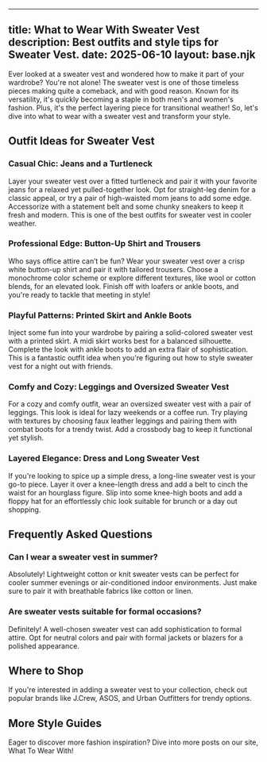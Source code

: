 ---
title: What to Wear With Sweater Vest
description: Best outfits and style tips for Sweater Vest.
date: 2025-06-10
layout: base.njk
--

Ever looked at a sweater vest and wondered how to make it part of your wardrobe? You're not alone! The sweater vest is one of those timeless pieces making quite a comeback, and with good reason. Known for its versatility, it's quickly becoming a staple in both men's and women's fashion. Plus, it's the perfect layering piece for transitional weather! So, let's dive into what to wear with a sweater vest and transform your style.

## Outfit Ideas for Sweater Vest

### Casual Chic: Jeans and a Turtleneck
Layer your sweater vest over a fitted turtleneck and pair it with your favorite jeans for a relaxed yet pulled-together look. Opt for straight-leg denim for a classic appeal, or try a pair of high-waisted mom jeans to add some edge. Accessorize with a statement belt and some chunky sneakers to keep it fresh and modern. This is one of the best outfits for sweater vest in cooler weather.

### Professional Edge: Button-Up Shirt and Trousers
Who says office attire can’t be fun? Wear your sweater vest over a crisp white button-up shirt and pair it with tailored trousers. Choose a monochrome color scheme or explore different textures, like wool or cotton blends, for an elevated look. Finish off with loafers or ankle boots, and you're ready to tackle that meeting in style!

### Playful Patterns: Printed Skirt and Ankle Boots
Inject some fun into your wardrobe by pairing a solid-colored sweater vest with a printed skirt. A midi skirt works best for a balanced silhouette. Complete the look with ankle boots to add an extra flair of sophistication. This is a fantastic outfit idea when you're figuring out how to style sweater vest for a night out with friends.

### Comfy and Cozy: Leggings and Oversized Sweater Vest
For a cozy and comfy outfit, wear an oversized sweater vest with a pair of leggings. This look is ideal for lazy weekends or a coffee run. Try playing with textures by choosing faux leather leggings and pairing them with combat boots for a trendy twist. Add a crossbody bag to keep it functional yet stylish.

### Layered Elegance: Dress and Long Sweater Vest
If you're looking to spice up a simple dress, a long-line sweater vest is your go-to piece. Layer it over a knee-length dress and add a belt to cinch the waist for an hourglass figure. Slip into some knee-high boots and add a floppy hat for an effortlessly chic look suitable for brunch or a day out shopping.

## Frequently Asked Questions

### Can I wear a sweater vest in summer?
Absolutely! Lightweight cotton or knit sweater vests can be perfect for cooler summer evenings or air-conditioned indoor environments. Just make sure to pair it with breathable fabrics like cotton or linen.

### Are sweater vests suitable for formal occasions?
Definitely! A well-chosen sweater vest can add sophistication to formal attire. Opt for neutral colors and pair with formal jackets or blazers for a polished appearance.

## Where to Shop

If you're interested in adding a sweater vest to your collection, check out popular brands like J.Crew, ASOS, and Urban Outfitters for trendy options.

## More Style Guides

Eager to discover more fashion inspiration? Dive into more posts on our site, What To Wear With!